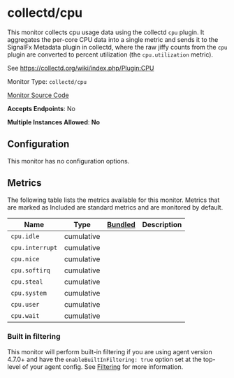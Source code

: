<!--- GENERATED BY gomplate from scripts/docs/monitor-page.md.tmpl --->

# collectd/cpu

This monitor collects cpu usage data using the
collectd `cpu` plugin.  It aggregates the per-core CPU data into a single
metric and sends it to the SignalFx Metadata plugin in collectd, where the
raw jiffy counts from the `cpu` plugin are converted to percent utilization
(the `cpu.utilization` metric).

See https://collectd.org/wiki/index.php/Plugin:CPU


Monitor Type: `collectd/cpu`

[Monitor Source Code](https://github.com/signalfx/signalfx-agent/tree/master/internal/monitors/collectd/cpu)

**Accepts Endpoints**: No

**Multiple Instances Allowed**: **No**

## Configuration

This monitor has no configuration options.


## Metrics

The following table lists the metrics available for this monitor. Metrics that are marked as Included are standard metrics and are monitored by default.

| Name | Type | [Bundled](https://docs.signalfx.com/en/latest/admin-guide/usage.html#about-custom-bundled-and-high-resolution-metrics) | Description |
| ---  | ---  | ---    | ---         |
| `cpu.idle` | cumulative |  |  |
| `cpu.interrupt` | cumulative |  |  |
| `cpu.nice` | cumulative |  |  |
| `cpu.softirq` | cumulative |  |  |
| `cpu.steal` | cumulative |  |  |
| `cpu.system` | cumulative |  |  |
| `cpu.user` | cumulative |  |  |
| `cpu.wait` | cumulative |  |  |



### Built in filtering
This monitor will perform built-in filtering if you are using agent version
4.7.0+ and have the `enableBuiltInFiltering: true` option set at the top-level
of your agent config.  See
[Filtering](https://docs.signalfx.com/en/latest/integrations/agent/filtering.html)
for more information.


